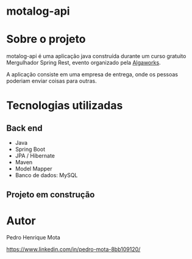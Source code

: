 # motalog-api

# Sobre o projeto


motalog-api é uma aplicação java construída durante um curso gratuito Mergulhador Spring Rest, evento organizado pela [Algaworks](https://www.algaworks.com/").

A aplicação consiste em uma empresa de entrega, onde os pessoas poderiam enviar coisas para outras.







# Tecnologias utilizadas
## Back end
- Java
- Spring Boot
- JPA / Hibernate
- Maven
- Model Mapper
- Banco de dados: MySQL

## Projeto em construção



# Autor

Pedro Henrique Mota

https://www.linkedin.com/in/pedro-mota-8bb109120/
